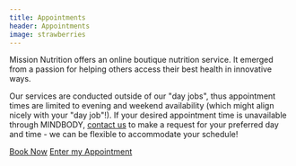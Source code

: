 ```yaml
---
title: Appointments
header: Appointments
image: strawberries
---
```


<p>
Mission Nutrition offers an online boutique nutrition service. It emerged from a passion for helping others access their best health in innovative ways.
</p>
<p>
Our services are conducted outside of our "day jobs", thus appointment times are limited to evening and weekend availability (which might align nicely with your "day job"!). If your desired appointment time is unavailable through MINDBODY, <a href="/contact/">contact us</a> to make a request for your preferred day and time - we can be flexible to accommodate your schedule!
</p>
<p class="center">
<a class="button" target="_blank" href="https://clients.mindbodyonline.com/classic/home?studioid=260796">Book Now</a>
<a class="button" target="_blank" href="https://www.zoom.us/join">Enter my Appointment</a>
</p>
